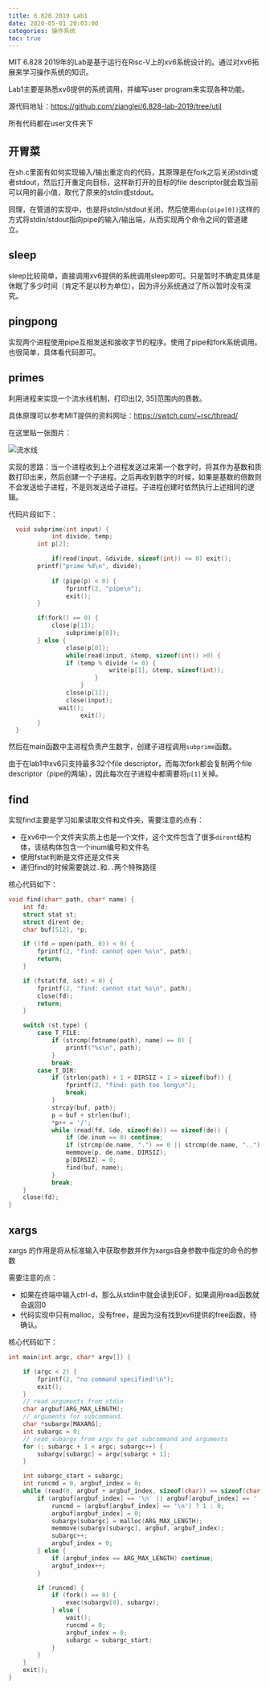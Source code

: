 ```yaml
---
title: 6.828 2019 Lab1
date: 2020-05-01 20:03:00
categories: 操作系统
toc: true
---
```


MIT 6.828 2019年的Lab是基于运行在Risc-V上的xv6系统设计的。通过对xv6拓展来学习操作系统的知识。

Lab1主要是熟悉xv6提供的系统调用，并编写user program来实现各种功能。

源代码地址：https://github.com/zianglei/6.828-lab-2019/tree/util

所有代码都在user文件夹下

<!--more-->

## 开胃菜

在sh.c里面有如何实现输入/输出重定向的代码，其原理是在fork之后关闭stdin或者stdout，然后打开重定向目标，这样新打开的目标的file descriptor就会取当前可以用的最小值，取代了原来的stdin或stdout。

同理，在管道的实现中，也是将stdin/stdout关闭，然后使用`dup(pipe[0])`这样的方式将stdin/stdout指向pipe的输入/输出端，从而实现两个命令之间的管道建立。

## sleep

sleep比较简单，直接调用xv6提供的系统调用sleep即可。只是暂时不确定具体是休眠了多少时间（肯定不是以秒为单位）。因为评分系统通过了所以暂时没有深究。

## pingpong

实现两个进程使用pipe互相发送和接收字节的程序。使用了pipe和fork系统调用。也很简单，具体看代码即可。

## primes

利用进程来实现一个流水线机制，打印出[2, 35]范围内的质数。

具体原理可以参考MIT提供的资料网址：https://swtch.com/~rsc/thread/

在这里贴一张图片：

![流水线](http://ziangleiblog.oss-cn-beijing.aliyuncs.com/uPic/20200501210045_sieve.gif)

实现的思路：当一个进程收到上个进程发送过来第一个数字时，将其作为基数和质数打印出来，然后创建一个子进程。之后再收到数字的时候，如果是基数的倍数则不会发送给子进程，不是则发送给子进程。子进程创建时依然执行上述相同的逻辑。

代码片段如下：

```c
  void subprime(int input) {
			int divide, temp;
  		int p[2];

 			if(read(input, &divide, sizeof(int)) <= 0) exit();
  		printf("prime %d\n", divide);
  		
 			if (pipe(p) < 0) {
  				fprintf(2, "pipe\n");
  				exit();
  		}

  		if(fork() == 0) {
  		   	close(p[1]);
  				subprime(p[0]);
  		} else {
  				close(p[0]);
  				while(read(input, &temp, sizeof(int)) >0) {
            	if (temp % divide != 0) {
  				   			write(p[1], &temp, sizeof(int));
  						}
 					}
   				close(p[1]);
  				close(input);
  			  wait();
					exit();
     	}
  }
```

然后在main函数中主进程负责产生数字，创建子进程调用`subprime`函数。

由于在lab1中xv6只支持最多32个file descriptor，而每次fork都会复制两个file descriptor（pipe的两端），因此每次在子进程中都需要将`p[1]`关掉。

## find

实现find主要是学习如果读取文件和文件夹，需要注意的点有：

- 在xv6中一个文件夹实质上也是一个文件，这个文件包含了很多`dirent`结构体，该结构体包含一个inum编号和文件名
- 使用fstat判断是文件还是文件夹
- 递归find的时候需要跳过`.`和`..`两个特殊路径

核心代码如下：

```c
void find(char* path, char* name) {
	int fd;
	struct stat st;
	struct dirent de;
	char buf[512], *p;

	if ((fd = open(path, 0)) < 0) {
		fprintf(2, "find: cannot open %s\n", path);
		return;
	}

	if (fstat(fd, &st) < 0) {
	    fprintf(2, "find: cannot stat %s\n", path);
	    close(fd);
	    return;
	}

    switch (st.type) {
	    case T_FILE:
	        if (strcmp(fmtname(path), name) == 0) {
	            printf("%s\n", path);
	        }
	        break;
	    case T_DIR:
	        if (strlen(path) + 1 + DIRSIZ + 1 > sizeof(buf)) {
	            fprintf(2, "find: path too long\n");
	            break;
	        }
	        strcpy(buf, path);
	        p = buf + strlen(buf);
	        *p++ = '/';
	        while (read(fd, &de, sizeof(de)) == sizeof(de)) {
	            if (de.inum == 0) continue;
	            if (strcmp(de.name, ".") == 0 || strcmp(de.name, "..") == 0) continue;
	            memmove(p, de.name, DIRSIZ);
                p[DIRSIZ] = 0;
                find(buf, name);
	        }
	        break;
    }
	close(fd);
}
```

## xargs

xargs 的作用是将从标准输入中获取参数并作为xargs自身参数中指定的命令的参数

需要注意的点：

- 如果在终端中输入ctrl-d，那么从stdin中就会读到EOF，如果调用read函数就会返回0
- 代码实现中只有malloc，没有free，是因为没有找到xv6提供的free函数，待确认。

核心代码如下：

```c
int main(int argc, char* argv[]) {

    if (argc < 2) {
        fprintf(2, "no command specified!\n");
        exit();
    }
    // read arguments from stdin
    char argbuf[ARG_MAX_LENGTH];
    // arguments for subcommand.
    char *subargv[MAXARG];
    int subargc = 0;
    // read subargv from argv to get subcommand and arguments
    for (; subargc + 1 < argc; subargc++) {
        subargv[subargc] = argv[subargc + 1];
    }

    int subargc_start = subargc;
    int runcmd = 0, argbuf_index = 0;
    while (read(0, argbuf + argbuf_index, sizeof(char)) == sizeof(char)) {
        if (argbuf[argbuf_index] == '\n' || argbuf[argbuf_index] == ' ') {
            runcmd = (argbuf[argbuf_index] == '\n') ? 1 : 0;
            argbuf[argbuf_index] = 0;
            subargv[subargc] = malloc(ARG_MAX_LENGTH);
            memmove(subargv[subargc], argbuf, argbuf_index);
            subargc++;
            argbuf_index = 0;
        } else {
            if (argbuf_index == ARG_MAX_LENGTH) continue;
            argbuf_index++;
        }

        if (runcmd) {
            if (fork() == 0) {
                exec(subargv[0], subargv);
            } else {
                wait();
                runcmd = 0;
                argbuf_index = 0;
                subargc = subargc_start;
            }
        }
    }
    exit();
}
```

